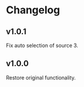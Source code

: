 # Changelog

## v1.0.1

Fix auto selection of source 3.

## v1.0.0

Restore original functionality.
